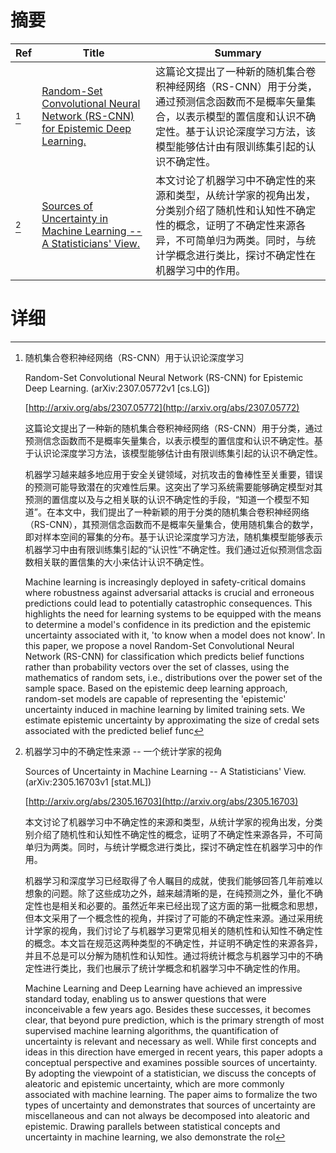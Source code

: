 # 摘要

| Ref | Title | Summary |
| --- | --- | --- |
| [^1] | [Random-Set Convolutional Neural Network (RS-CNN) for Epistemic Deep Learning.](http://arxiv.org/abs/2307.05772) | 这篇论文提出了一种新的随机集合卷积神经网络（RS-CNN）用于分类，通过预测信念函数而不是概率矢量集合，以表示模型的置信度和认识不确定性。基于认识论深度学习方法，该模型能够估计由有限训练集引起的认识不确定性。 |
| [^2] | [Sources of Uncertainty in Machine Learning -- A Statisticians' View.](http://arxiv.org/abs/2305.16703) | 本文讨论了机器学习中不确定性的来源和类型，从统计学家的视角出发，分类别介绍了随机性和认知性不确定性的概念，证明了不确定性来源各异，不可简单归为两类。同时，与统计学概念进行类比，探讨不确定性在机器学习中的作用。 |

# 详细

[^1]: 随机集合卷积神经网络（RS-CNN）用于认识论深度学习

    Random-Set Convolutional Neural Network (RS-CNN) for Epistemic Deep Learning. (arXiv:2307.05772v1 [cs.LG])

    [http://arxiv.org/abs/2307.05772](http://arxiv.org/abs/2307.05772)

    这篇论文提出了一种新的随机集合卷积神经网络（RS-CNN）用于分类，通过预测信念函数而不是概率矢量集合，以表示模型的置信度和认识不确定性。基于认识论深度学习方法，该模型能够估计由有限训练集引起的认识不确定性。

    

    机器学习越来越多地应用于安全关键领域，对抗攻击的鲁棒性至关重要，错误的预测可能导致潜在的灾难性后果。这突出了学习系统需要能够确定模型对其预测的置信度以及与之相关联的认识不确定性的手段，“知道一个模型不知道”。在本文中，我们提出了一种新颖的用于分类的随机集合卷积神经网络（RS-CNN），其预测信念函数而不是概率矢量集合，使用随机集合的数学，即对样本空间的幂集的分布。基于认识论深度学习方法，随机集模型能够表示机器学习中由有限训练集引起的“认识性”不确定性。我们通过近似预测信念函数相关联的置信集的大小来估计认识不确定性。

    Machine learning is increasingly deployed in safety-critical domains where robustness against adversarial attacks is crucial and erroneous predictions could lead to potentially catastrophic consequences. This highlights the need for learning systems to be equipped with the means to determine a model's confidence in its prediction and the epistemic uncertainty associated with it, 'to know when a model does not know'. In this paper, we propose a novel Random-Set Convolutional Neural Network (RS-CNN) for classification which predicts belief functions rather than probability vectors over the set of classes, using the mathematics of random sets, i.e., distributions over the power set of the sample space. Based on the epistemic deep learning approach, random-set models are capable of representing the 'epistemic' uncertainty induced in machine learning by limited training sets. We estimate epistemic uncertainty by approximating the size of credal sets associated with the predicted belief func
    
[^2]: 机器学习中的不确定性来源 -- 一个统计学家的视角

    Sources of Uncertainty in Machine Learning -- A Statisticians' View. (arXiv:2305.16703v1 [stat.ML])

    [http://arxiv.org/abs/2305.16703](http://arxiv.org/abs/2305.16703)

    本文讨论了机器学习中不确定性的来源和类型，从统计学家的视角出发，分类别介绍了随机性和认知性不确定性的概念，证明了不确定性来源各异，不可简单归为两类。同时，与统计学概念进行类比，探讨不确定性在机器学习中的作用。

    

    机器学习和深度学习已经取得了令人瞩目的成就，使我们能够回答几年前难以想象的问题。除了这些成功之外，越来越清晰的是，在纯预测之外，量化不确定性也是相关和必要的。虽然近年来已经出现了这方面的第一批概念和思想，但本文采用了一个概念性的视角，并探讨了可能的不确定性来源。通过采用统计学家的视角，我们讨论了与机器学习更常见相关的随机性和认知性不确定性的概念。本文旨在规范这两种类型的不确定性，并证明不确定性的来源各异，并且不总是可以分解为随机性和认知性。通过将统计概念与机器学习中的不确定性进行类比，我们也展示了统计学概念和机器学习中不确定性的作用。

    Machine Learning and Deep Learning have achieved an impressive standard today, enabling us to answer questions that were inconceivable a few years ago. Besides these successes, it becomes clear, that beyond pure prediction, which is the primary strength of most supervised machine learning algorithms, the quantification of uncertainty is relevant and necessary as well. While first concepts and ideas in this direction have emerged in recent years, this paper adopts a conceptual perspective and examines possible sources of uncertainty. By adopting the viewpoint of a statistician, we discuss the concepts of aleatoric and epistemic uncertainty, which are more commonly associated with machine learning. The paper aims to formalize the two types of uncertainty and demonstrates that sources of uncertainty are miscellaneous and can not always be decomposed into aleatoric and epistemic. Drawing parallels between statistical concepts and uncertainty in machine learning, we also demonstrate the rol
    

